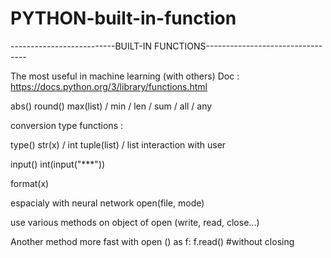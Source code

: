 # PYTHON-built-in-function


--------------------------BUILT-IN FUNCTIONS---------------------------------

The most useful in machine learning (with others)
Doc : https://docs.python.org/3/library/functions.html

abs()
round()
max(list) / min / len / sum / all / any


conversion type functions : 

type()
str(x) / int
tuple(list) / list
interaction with user

input()
int(input("***"))

format(x)

espacialy with neural network
open(file, mode)

use various methods on object of open (write, read, close...)

Another method more fast
with open () as f: 
    f.read() #without closing
